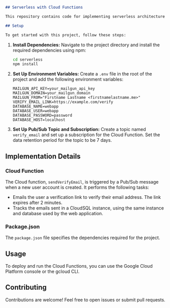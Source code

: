 

```markdown
## Serverless with Cloud Functions

This repository contains code for implementing serverless architecture using Google Cloud Functions. The Cloud function is responsible for handling email verification for new user accounts created in a web application.

## Setup

To get started with this project, follow these steps:
```

1. **Install Dependencies:** Navigate to the project directory and install the required dependencies using npm:
   ```bash
   cd serverless
   npm install
   ```

2. **Set Up Environment Variables:** Create a `.env` file in the root of the project and add the following environment variables:
   ```dotenv
   MAILGUN_API_KEY=your_mailgun_api_key
   MAILGUN_DOMAIN=your_mailgun_domain
   MAILGUN_FROM="Firstname Lastname <firstnamelastname.me>"
   VERIFY_EMAIL_LINK=https://example.com/verify
   DATABASE_NAME=webapp
   DATABASE_USER=webapp
   DATABASE_PASSWORD=password
   DATABASE_HOST=localhost
   ```

3. **Set Up Pub/Sub Topic and Subscription:** Create a topic named `verify_email` and set up a subscription for the Cloud Function. Set the data retention period for the topic to be 7 days.

## Implementation Details

### Cloud Function

The Cloud function, `sendVerifyEmail`, is triggered by a Pub/Sub message when a new user account is created. It performs the following tasks:

- Emails the user a verification link to verify their email address. The link expires after 2 minutes.
- Tracks the emails sent in a CloudSQL instance, using the same instance and database used by the web application.

### Package.json

The `package.json` file specifies the dependencies required for the project.

## Usage

To deploy and run the Cloud Functions, you can use the Google Cloud Platform console or the gcloud CLI.

## Contributing

Contributions are welcome! Feel free to open issues or submit pull requests.
